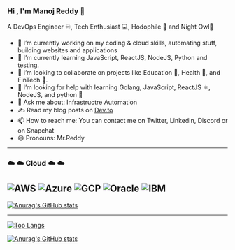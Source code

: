 ### Hi , I'm Manoj Reddy 👋
A DevOps Engineer ♾️, Tech Enthusiast 💻, Hodophile 🚀 and Night Owl🦉

- 🔭 I’m currently working on my coding & cloud skills, automating stuff, building websites and applications
- 🌱 I’m currently learning JavaScript, ReactJS, NodeJS, Python and testing.
- 👯 I’m looking to collaborate on projects like Education 🏫, Health 🏥, and FinTech 💱.
- 🤔 I’m looking for help with learning Golang, JavaScript, ReactJS ⚛️, NodeJS, and python 🐍
- 💬 Ask me about:  Infrastructre Automation
- ✍️ Read my blog posts on <a href="https://dev.to/manojreddy">Dev.to</a>
- 📫 How to reach me: You can contact me on Twitter, LinkedIn, Discord or on Snapchat
- 😄 Pronouns: Mr.Reddy

-------------------------------------------------------------------------------------------------------------------------------------------------------------------------

### :cloud: :cloud: Cloud :cloud: :cloud:
![AWS](https://img.shields.io/badge/-Aws-ff9900?style=flat&logo=amazon-aws&logoColor=white)
![Azure](https://img.shields.io/badge/-Azure-008AD7?style=flat&logo=microsoft-azure&logoColor=white)
![GCP](https://img.shields.io/badge/-GCP-3cba54?style=flat&logo=google-cloud&logoColor=white)
![Oracle](https://img.shields.io/badge/-Oracle-F80102?style=flat&logo=oracle&logoColor=white)
![IBM](https://img.shields.io/badge/-IBM-1F70C1?style=flat&logo=ibm&logoColor=white)
-------------------------------------------------------------------------------------------------------------------------------------------------------------------------

[![Anurag's GitHub stats](https://github-readme-stats.vercel.app/api?username=manojreddykatta&theme=dark)](https://github.com/manojreddykatta/github-readme-stats)

-------------------------------------------------------------------------------------------------------------------------------------------------------------------------
[![Top Langs](https://github-readme-stats.vercel.app/api/top-langs/?username=manojreddykatta&layout=compact&theme=dark)](https://github.com/manojreddykatta/github-readme-stats)

[![Anurag's GitHub stats](https://github-readme-stats.vercel.app/api?username=manpjreddykatta)](https://github.com/anuraghazra/github-readme-stats)

